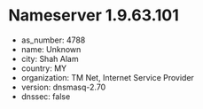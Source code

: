 # Nameserver 1.9.63.101

* as_number: 4788
* name: Unknown
* city: Shah Alam
* country: MY
* organization: TM Net, Internet Service Provider
* version: dnsmasq-2.70
* dnssec: false
